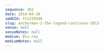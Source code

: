 ```yaml
---
sequence: 382
date: 2014-04-20
imdbId: tt1229340
slug: anchorman-2-the-legend-continues-2013
venue: null
venueNotes: null
medium: Blu-ray
mediumNotes: null
---
```

